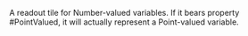 A readout tile for Number-valued variables.
If it bears property #PointValued, it will actually represent a Point-valued variable.